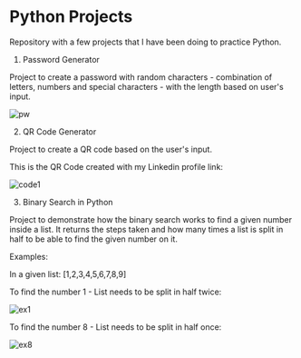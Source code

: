 # Python Projects
Repository with a few projects that I have been doing to practice Python.

1. Password Generator

Project to create a password with random characters - combination of letters, numbers and special characters - with the length based on user's input.

![pw](https://user-images.githubusercontent.com/58880353/206420952-0b2e4c9c-704e-4b57-9041-a6f05b844925.JPG)

2. QR Code Generator

Project to create a QR code based on the user's input.

This is the QR Code created with my Linkedin profile link:

![code1](https://user-images.githubusercontent.com/58880353/206411788-4a86dc51-54ce-43c8-bc58-9213c1f7034b.png)

3. Binary Search in Python

Project to demonstrate how the binary search works to find a given number inside a list.
It returns the steps taken and how many times a list is split in half to be able to find the given number on it.

Examples:

In a given list: [1,2,3,4,5,6,7,8,9]

To find the number 1 - List needs to be split in half twice:

![ex1](https://user-images.githubusercontent.com/58880353/206420350-18131a3f-e7de-42b7-9461-7e18ce03b4d9.JPG)

To find the number 8 - List needs to be split in half once:

![ex8](https://user-images.githubusercontent.com/58880353/206420696-44bd5a18-31e0-4dd8-b9e7-f45edf41f8d8.JPG)
